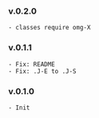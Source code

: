 ### v.0.2.0
    - classes require omg-X

### v.0.1.1
    - Fix: README
    - Fix: .J-E to .J-S

### v.0.1.0
    - Init